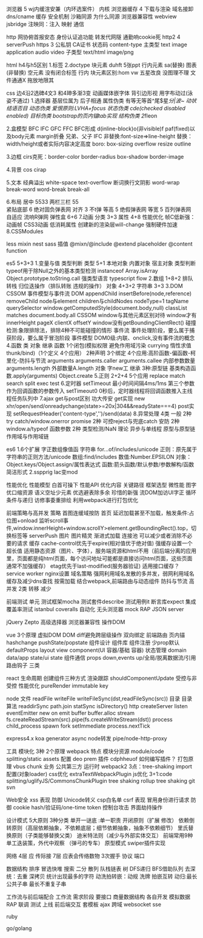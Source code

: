 浏览器 5 wj内缓渲安兼（内环选案件）
内核
浏览器缓存 4
下载与渲染 域名接卸dns/cname 缓存
安全机制 沙箱同源 为什么同源
浏览器兼容性
webview jsbridge 注映同：注入 映射 通信

http
网协俯首报安态 身份认证追功能
转发代网隧 通勤响cookie死
http2 4 serverPush
https 3 公私钥 CA证书
状态码
content-type 主类型 text image application audio video 子类型 text/html image/png

html
h4与h5区别 1.标签 2.doctype
块元素 duhft 5张ppt
行内元素 sa(替换) 图表(非替换)
空元素 没有闭合标签
行内 块元素区别:hom vw
五星改良 没图理不理 文件通通X 拖放地限其


css
边4沿2选碑4文3 和4珅多渐3变 动画媒体嵌字体
背引边形视 用字布动过(泳姿不通过)
1.选择器
基层位属为 后子相通
属性伪类 有等无等首^尾$星*分|波~
动状结语否目
动态伪类 爱恨原则:LVHA+focus
状态伪类 cde(checked disabled enabled)
目标伪类 bootstrap的页内锚tab实现
结构伪类 2*fleon

2.盒模型
BFC IFC GFC FFC
BFC形成 d(inline-block)o(非visible)f paf(fixed)以及body元素
margin折叠 兄弟、父子
IFC 非替换:font-size=>line-height    替换：width/height或者实际内容决定高度
boro: box-sizing overflow resize outline

3.边框
cirs克死：border-color border-radius box-shadow border-image

4.背景
cos cirap

5.文本
经典溢出 white-space text-overflow
断词换行文阴影
word-wrap break-word
word-break break-all

6.布局
居中 5533
两栏三栏 55          
紧贴底部 6 绝对固负弹表网
对齐 3 不t弹
等高 5 绝假弹表网
等宽 5 百列弹表网
自适应 流响R弹网
弹性盒 6+6
7.动画
分类 3+3
属性 4+8
性能优化 帧C低新强：动画帧 CSS3动画 低消耗属性 创建新的渲染层will-change 强制硬件加速
8.CSSModules

less mixin nest
sass 插值 @mixn/@include @extend placeholder @content function


es5 5+3+3
1.变量与值 类型判断
  类型 5+1
  本地对象 内置对象 宿主对象
  类型判断 typeof用于除Null之外的基本类型检测 instanceof Array.isArray Object.prototype.toString.call
  强类型语言 typescript flow
2.数组 1+8+2  排队转栈 归位迭操作（排队转账 违规的操作）
    对象 4+3+2
    字符串 3+3
3.DOM CSSOM 事件模型与事件流
    DOM appendChild insertBefore(node,reference) removeChild
        node与element children与childNodes nodeType=1 tagName
        querySelector window.getComputedStyle(document.body,null)  classList matches document.body.all
    CSSOM window与其他元素区别对待
          window才有innerHeight pageX clientX offsetY window没有getBoundingClientRect()
          碰撞检测:象限排除法，排除4种不可能碰撞的情形
    事件流 事件处理阶段，要么属于捕获阶段，要么属于冒泡阶段
    事件模型 DOM0级:内联、onclick,没有事件流的概念
4.函数 类 对象 继承
    函数
        1个闭包(模拟权限 避免作用域污染 currying 惰性求值thunk/bind)（1个定义 4个应用）
        2种声明
        3个绑定
        4个应用:高阶函数-偏函数-柯里化-防抖与节流
        arguments arguments.caller arguments.callee 内部参数数量arguments.length 外部数量A.length
    对象 字new工
    继承 3种:原型链 基类构造函数.apply(arguments) Object.create
5.正则 2+2+4 5个应用
  replace match search split
  exec test
6.定时器
  setTimeout 最小时间间隔4ms/1ms 第三个参数作为回调函数的参数传入
  setTimeout0 0秒后，定时器线程将回调函数推入主线程任务队列中
7.ajax
  get与post区别 功大传安
  get实现 new xhr/open/send/onreadychange(state>=20x|304&&readyState===4)
  post实现 setRequestHeader('content-type','')/send(data)
8.异常处理 4类
    一般 2种 try catch/window.onerror
    promise 2种 可控reject与兜底catch
    安防 2种 window.a/typeof
    函数参数 2种 类型检测/NaN
理论
    异步与单线程
    原型与原型链
    作用域与作用域链


es6
1.6个扩展 字正数组像值函
  字符串 for...of/includes/unicode 正则：原先属于字符串的正则方法/unicode 数组:find/includes 数值:Number.EPSILON
  对象：Object.keys/Object.assign/属性表达式
  函数:箭头函数/默认参数/参数解构/函数简洁形式
2.sspprig lac变mod


性能优化
    性能模型 白首可操下
    性能API
    优化内容
    关键路径
    框架选型
    微性能   图字优口缩资源
            语义空址少元素
            优选避表除多余 珍惜的新强
            流DOM加访UI字正 循环条件与递归 访修事委重排绘
    利用webpack进行打包优化

前端策略与高并发
    策略 首图连缓域按防
         首页 延迟加载甚至不加载，触发条件:占位图+onload 监听scroll事件,window.innerHeight+window.scrollY>element.getBoundingRect().top，切换标签等
             serverPush
         图片 图片精灵 渐进式加载
         连接池 可以减少或者消除不必要的请求
         缓存
             cache-control优先于expire(相对值优于绝对值) 强缓存设置一个超长值 适用静态资源（图片、字体），服务端资源和html不用（前后端分离的应用里，页面都是纯html页面，每个访问地址可能都是直接访问html页面，这些页面通常不加强缓存）
             etag优先于last-modified(服务器验证) 适用接口缓存？
             service worker
             nginx设置
         域名策略 强网利用域名发散的多并发，弱网利用域名缓存及减少dns查找
         按需加载 结合webpack,前端路由与动态组件
         防抖与节流
    高并发 2类 转移 减少


前端测试
单元 测试框架mocha 测试套件describe 测试用例it 断言库expect
集成
覆盖率测试 istanbul coveralls
自动化 无头浏览器
mock RAP  JSON server


jQuery Zepto
高级选择器
浏览器兼容性
操作DOM


vue
3个原理
    虚拟DOM  DOM diff避免跨层级操作
    双向绑定
    前端路由 页内锚hashchange pushState/popstate
组件设计
组件库   组件注册 少prop默认defaultProps
        layout view component(UI 容器/基础 容器)
        状态管理 domain data/app state/ui state
组件通信 props down,events up/全局/脱离数据流/引用
路由钩子 三类


react
生命周期
创建组件三种方式
渲染跟踪 shouldComponentUpdate
受控与非受控
性能优化 pureRender immutable key


node
文件 readFile writeFile writeFileSync(dst,readFileSync(src))
目录 目录算法 readdirSync path.join statSync isDirectory()
http createServer listen
eventEmitter new on emit
buffer buffer.alloc
stream fs.createReadStream(src).pipe(fs.createWriteStream(dst))
process child_process spawn fork
setImmediate process.nextTick

express4.x
koa generator async
node转发 pipe/node-http-proxy


工具
模块化
  3种 2个原理
webpack 
  特点 模块分资源 module/code splitting/static assets
  配置 deo prem 
  插件 cdphheuof 如何编写插件？
  打包原理 vbus
  chunk 业务 公共第三方 运行时
  webpack2 3点：tree-shaking import 配置(对象loader)
  css优化 extraTextWebpackPlugin
  js优化 3+1:code splitting/uglifyJS/CommonsChunkPlugin        tree shaking
rollup tree shaking
git svn


Web安全
xss
   表现
   防御 Unicode转义 csp白名单
csrf
   表现 冒用身份进行请求
   防御 cookie hash/验证码/one-time token
控制台攻击
界面劫持操作


设计模式
5大原则 3种分类
  单开一谜底 :单一职责 开闭原则（扩展 修改） 依赖倒转原则（高层依赖抽象，不依赖底层；细节依赖抽象，抽象不依赖细节） 里氏替换原则（子类能够替换父类） 迪米特法则（减少与外部实体交互）
前端常用9种 单工迭装策，外代中观察 （弹弓的专车）
           原型模式 swiper插件实现

网络
4层 应   传际接
7层 应表会传络数物
3次握手
协议 端口

数据结构
排序 冒选快堆
搜索 二分 散列
队栈链表
树 DFS递归 BFS借助队列
去深统：去重 深拷贝 统计出现最多的字符
动洗拍转嵌：动规 洗牌 拍嵌互转
动归:最长公共子串 最长不重复子串


工作流与前后端配合
工作流
    需求阶段
    要接口
    商量数据结构
    各自开发 模拟数据RAP
    联调 测试 上线
前后端交互
    套模板 ajax 跨域 websocket sse


ruby

go/golang